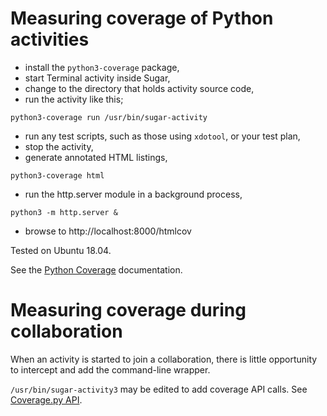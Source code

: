 Measuring coverage of Python activities
=======================================

* install the `python3-coverage` package,
* start Terminal activity inside Sugar,
* change to the directory that holds activity source code,
* run the activity like this;

```
python3-coverage run /usr/bin/sugar-activity
```

* run any test scripts, such as those using `xdotool`, or your test plan,
* stop the activity,
* generate annotated HTML listings,

```
python3-coverage html
```

* run the http.server module in a background process,

```
python3 -m http.server &
```

* browse to http://localhost:8000/htmlcov

Tested on Ubuntu 18.04.

See the [Python Coverage](https://coverage.readthedocs.io) documentation.

Measuring coverage during collaboration
=======================================

When an activity is started to join a collaboration, there is little opportunity to intercept and add the command-line wrapper.

`/usr/bin/sugar-activity3` may be edited to add coverage API calls.  See [Coverage.py API](https://coverage.readthedocs.io/en/v4.5.x/api.html).
